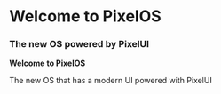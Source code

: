 # Welcome to PixelOS
### The new OS powered by PixelUI

**Welcome to PixelOS**

The new OS that has a modern UI powered with PixelUI